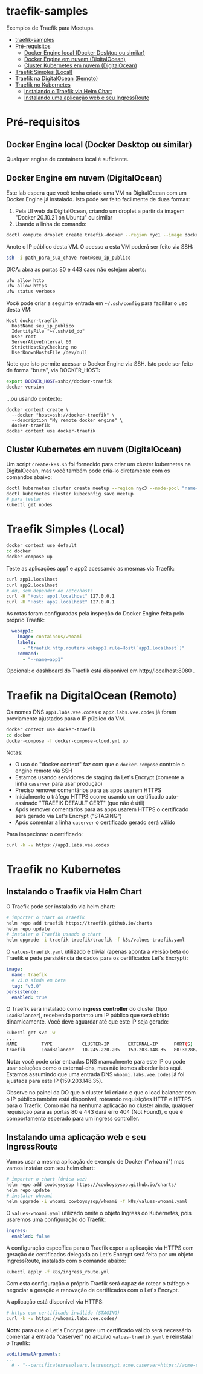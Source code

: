 # traefik-samples

Exemplos de Traefik para Meetups.

- [traefik-samples](#traefik-samples)
- [Pré-requisitos](#pré-requisitos)
  - [Docker Engine local (Docker Desktop ou similar)](#docker-engine-local-docker-desktop-ou-similar)
  - [Docker Engine em nuvem (DigitalOcean)](#docker-engine-em-nuvem-digitalocean)
  - [Cluster Kubernetes em nuvem (DigitalOcean)](#cluster-kubernetes-em-nuvem-digitalocean)
- [Traefik Simples (Local)](#traefik-simples-local)
- [Traefik na DigitalOcean (Remoto)](#traefik-na-digitalocean-remoto)
- [Traefik no Kubernetes](#traefik-no-kubernetes)
  - [Instalando o Traefik via Helm Chart](#instalando-o-traefik-via-helm-chart)
  - [Instalando uma aplicação web e seu IngressRoute](#instalando-uma-aplicação-web-e-seu-ingressroute)


# Pré-requisitos

## Docker Engine local (Docker Desktop ou similar)

Qualquer engine de containers local é suficiente.

## Docker Engine em nuvem (DigitalOcean)

Este lab espera que você tenha criado uma VM na DigitalOcean com um Docker Engine já instalado. Isto pode ser feito facilmente de duas formas:

1. Pela UI web da DigitalOcean, criando um droplet a partir da imagem "Docker 20.10.21 on Ubuntu" ou similar
2. Usando a linha de comando:

```sh
doctl compute droplet create traefik-docker --region nyc1 --image docker-20-04 --size s-1vcpu-1gb --ssh-keys "sua_fingerprint_ssh"
```

Anote o IP público desta VM. O acesso a esta VM poderá ser feito via SSH:

```sh
ssh -i path_para_sua_chave root@seu_ip_publico
```

DICA: abra as portas 80 e 443 caso não estejam aberts:

```sh
ufw allow http
ufw allow https
ufw status verbose
```

Você pode criar a seguinte entrada em `~/.ssh/config` para facilitar o uso desta VM:

```ssh-config
Host docker-traefik
  HostName seu_ip_publico
  IdentityFile "~/.ssh/id_do"
  User root
  ServerAliveInterval 60
  StrictHostKeyChecking no
  UserKnownHostsFile /dev/null
```

Note que isto permite acessar o Docker Engine via SSH. Isto pode ser feito de forma "bruta", via DOCKER_HOST:

```sh
export DOCKER_HOST=ssh://docker-traefik
docker version
```

...ou usando contexto:

```
docker context create \
  --docker "host=ssh://docker-traefik" \
  --description "My remote docker engine" \
  docker-traefik
docker context use docker-traefik
```

## Cluster Kubernetes em nuvem (DigitalOcean)

Um script `create-k8s.sh` foi fornecido para criar um cluster kubernetes na DigitalOcean, mas você também pode criá-lo diretamente com os comandos abaixo:

```sh
doctl kubernetes cluster create meetup --region nyc3 --node-pool "name=mainpool;size=s-2vcpu-4gb;count=3"
doctl kubernetes cluster kubeconfig save meetup
# para testar
kubectl get nodes
```

# Traefik Simples (Local)

```sh
docker context use default
cd docker
docker-compose up
```

Teste as aplicações app1 e app2 acessando as mesmas via Traefik:

```sh
curl app1.localhost
curl app2.localhost
# ou, sem depender de /etc/hosts
curl -H "Host: app1.localhost" 127.0.0.1
curl -H "Host: app2.localhost" 127.0.0.1
```

As rotas foram configuradas pela inspeção do Docker Engine feita pelo próprio Traefik:

```yaml
  webapp1:
    image: containous/whoami
    labels:
      - "traefik.http.routers.webapp1.rule=Host(`app1.localhost`)"
    command:
      - "--name=app1"
```

Opcional: o dashboard do Traefik está disponível em http://localhost:8080 .

# Traefik na DigitalOcean (Remoto)

Os nomes DNS `app1.labs.vee.codes` e `app2.labs.vee.codes` já foram previamente ajustados para o IP público da VM.

```sh
docker context use docker-traefik
cd docker
docker-compose -f docker-compose-cloud.yml up
```

Notas:

- O uso do "docker context" faz com que o `docker-compose` controle o engine remoto via SSH
- Estamos usando servidores de staging da Let's Encrypt (comente a linha `caserver` para usar produção)
- Preciso remover comentários para as apps usarem HTTPS
- Inicialmente o tráfego HTTPS ocorre usando um certificado auto-assinado "TRAEFIK DEFAULT CERT" (que não é útil)
- Após remover comentários para as apps usarem HTTPS o certificado será gerado via Let's Encrypt ("STAGING")
- Após comentar a linha `caserver` o certificado gerado será válido

Para inspecionar o certificado:

```sh
curl -k -v https://app1.labs.vee.codes
```

# Traefik no Kubernetes

## Instalando o Traefik via Helm Chart

O Traefik pode ser instalado via helm chart:

```sh
# importar o chart do Traefik
helm repo add traefik https://traefik.github.io/charts
helm repo update
# instalar o Traefik usando o chart
helm upgrade -i traefik traefik/traefik -f k8s/values-traefik.yaml
```

O `values-traefik.yaml` utilizado é trivial (apenas aponta a versão beta do Traefik e pede persistência de dados para os certificados Let's Encrypt):

```yaml
image:
  name: traefik
  # v3.0 ainda em beta
  tag: "v3.0"
persistence:
  enabled: true
```

O Traefik será instalado como **ingress controller** do cluster (tipo `LoadBalancer`), recebendo portanto um IP público que será obtido dinamicamente. Você deve aguardar até que este IP seja gerado:

```sh
kubectl get svc -w
...
NAME         TYPE           CLUSTER-IP       EXTERNAL-IP      PORT(S)                      AGE
traefik      LoadBalancer   10.245.220.205   159.203.148.35   80:30286/TCP,443:30984/TCP   2m2s
```

**Nota:** você pode criar entradas DNS manualmente para este IP ou pode usar soluções como o external-dns, mas não iremos abordar isto aqui. Estamos assumindo que uma entrada DNS `whoami.labs.vee.codes` já foi ajustada para este IP (159.203.148.35).

Observe no painel da DO que o cluster foi criado e que o load balancer com o IP público também está disponível, roteando requisições HTTP e HTTPS para o Traefik. Como não há nenhuma aplicação no cluster ainda, qualquer requisição para as portas 80 e 443 dará erro 404 (Not Found), o que é comportamento esperado para um ingress controller.

## Instalando uma aplicação web e seu IngressRoute

Vamos usar a mesma aplicação de exemplo de Docker ("whoami") mas vamos instalar com seu helm chart:

```sh
# importar o chart (única vez)
helm repo add cowboysysop https://cowboysysop.github.io/charts/
helm repo update
# instalar whoami
helm upgrade -i whoami cowboysysop/whoami -f k8s/values-whoami.yaml
```

O `values-whoami.yaml` utilizado omite o objeto Ingress do Kubernetes, pois usaremos uma configuração do Traefik:

```yaml
ingress:
  enabled: false
```

A configuração específica para o Traefik expor a aplicação via HTTPS com geração de certificados delegada ao Let's Encrypt será feita por um objeto IngressRoute, instalado com o comando abaixo:

```sh
kubectl apply -f k8s/ingress_route.yml
```

Com esta configuração o próprio Traefik será capaz de rotear o tráfego e negociar a geração e renovação de certificados com o Let's Encrypt.

A aplicação está disponível via HTTPS:

```sh
# https com certificado inválido (STAGING)
curl -k -v https://whoami.labs.vee.codes/
```

**Nota:** para que o Let's Encrypt gere um certificado válido será necessário comentar a entrada "caserver" no arquivo `values-traefik.yaml` e reinstalar o Traefik:

```yaml
additionalArguments:
...
  # - "--certificatesresolvers.letsencrypt.acme.caserver=https://acme-staging-v02.api.letsencrypt.org/directory"
```
